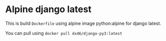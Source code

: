 # Alpine django latest 

This is build `Dockerfile` using alpine image python:alpine for django latest.

You can pull using `docker pull dx46/django-py3:latest`
